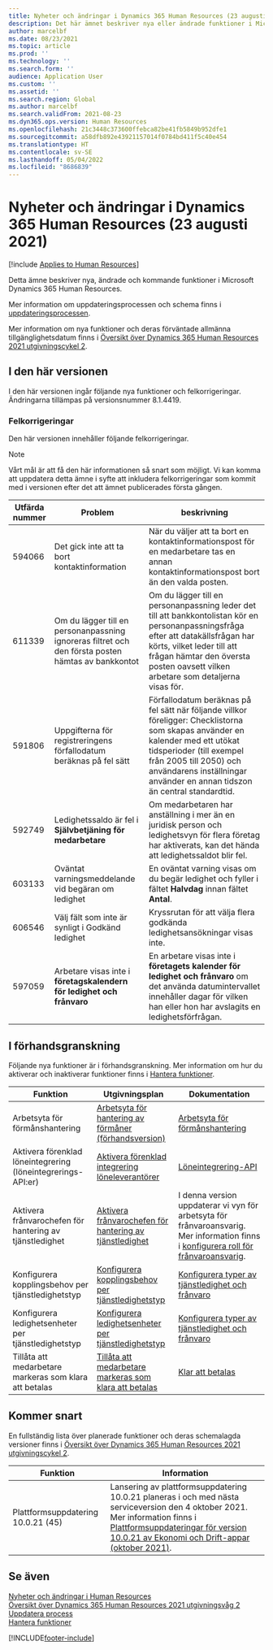 ```yaml
---
title: Nyheter och ändringar i Dynamics 365 Human Resources (23 augusti 2021)
description: Det här ämnet beskriver nya eller ändrade funktioner i Microsoft Dynamics 365 Human Resources 23 augusti 2021.
author: marcelbf
ms.date: 08/23/2021
ms.topic: article
ms.prod: ''
ms.technology: ''
ms.search.form: ''
audience: Application User
ms.custom: ''
ms.assetid: ''
ms.search.region: Global
ms.author: marcelbf
ms.search.validFrom: 2021-08-23
ms.dyn365.ops.version: Human Resources
ms.openlocfilehash: 21c3448c373600ffebca82be41fb5849b952dfe1
ms.sourcegitcommit: a58dfb892e43921157014f0784bd411f5c40e454
ms.translationtype: HT
ms.contentlocale: sv-SE
ms.lasthandoff: 05/04/2022
ms.locfileid: "8686839"
---
```

# <a name="whats-new-or-changed-in-dynamics-365-human-resources-august-23-2021"></a>Nyheter och ändringar i Dynamics 365 Human Resources (23 augusti 2021)

[!include [Applies to Human Resources](../includes/applies-to-hr.md)]

Detta ämne beskriver nya, ändrade och kommande funktioner i Microsoft Dynamics 365 Human Resources.

Mer information om uppdateringsprocessen och schema finns i [uppdateringsprocessen](hr-admin-setup-update-process.md).

Mer information om nya funktioner och deras förväntade allmänna tillgänglighetsdatum finns i [Översikt över Dynamics 365 Human Resources 2021 utgivningscykel 2](/dynamics365-release-plan/2021wave2/human-resources/dynamics365-human-resources/).

## <a name="in-this-release"></a>I den här versionen

I den här versionen ingår följande nya funktioner och felkorrigeringar. Ändringarna tillämpas på versionsnummer 8.1.4419.

### <a name="bug-fixes"></a>Felkorrigeringar

Den här versionen innehåller följande felkorrigeringar.

> [!NOTE]
> Vårt mål är att få den här informationen så snart som möjligt. Vi kan komma att uppdatera detta ämne i syfte att inkludera felkorrigeringar som kommit med i versionen efter det att ämnet publicerades första gången.

| Utfärda nummer | Problem | beskrivning |
| --- | --- | --- |
| 594066 | Det gick inte att ta bort kontaktinformation | När du väljer att ta bort en kontaktinformationspost för en medarbetare tas en annan kontaktinformationspost bort än den valda posten. |
| 611339 | Om du lägger till en personanpassning ignoreras filtret och den första posten hämtas av bankkontot | Om du lägger till en personanpassning leder det till att bankkontolistan kör en personanpassningsfråga efter att datakällsfrågan har körts, vilket leder till att frågan hämtar den översta posten oavsett vilken arbetare som detaljerna visas för. |
| 591806 | Uppgifterna för registreringens förfallodatum beräknas på fel sätt | Förfallodatum beräknas på fel sätt när följande villkor föreligger: Checklistorna som skapas använder en kalender med ett utökat tidsperioder (till exempel från 2005 till 2050) och användarens inställningar använder en annan tidszon än central standardtid. |   
| 592749 | Ledighetssaldo är fel i **Självbetjäning för medarbetare** | Om medarbetaren har anställning i mer än en juridisk person och ledighetsvyn för flera företag har aktiverats, kan det hända att ledighetssaldot blir fel. |
| 603133 | Oväntat varningsmeddelande vid begäran om ledighet | En oväntat varning visas om du begär ledighet och fyller i fältet **Halvdag** innan fältet **Antal**. |
| 606546 | Välj fält som inte är synligt i Godkänd ledighet | Kryssrutan för att välja flera godkända ledighetsansökningar visas inte. |
| 597059 | Arbetare visas inte i **företagskalendern för ledighet och frånvaro** | En arbetare visas inte i **företagets kalender för ledighet och frånvaro** om det använda datumintervallet innehåller dagar för vilken han eller hon har avslagits en ledighetsförfrågan. |


## <a name="in-preview"></a>I förhandsgranskning

Följande nya funktioner är i förhandsgranskning. Mer information om hur du aktiverar och inaktiverar funktioner finns i [Hantera funktioner](hr-admin-manage-features.md).

| Funktion | Utgivningsplan | Dokumentation |
| --- | --- | --- |
| Arbetsyta för förmånshantering | [Arbetsyta för hantering av förmåner (förhandsversion)](/dynamics365-release-plan/2020wave2/human-resources/dynamics365-human-resources/benefits-management-workspace) | [Arbetsyta för förmånshantering](hr-benefits-management-workspace.md) |
| Aktivera förenklad löneintegrering (löneintegrerings-API:er) | [Aktivera förenklad integrering löneleverantörer](/dynamics365-release-plan/2021wave1/human-resources/dynamics365-human-resources/enable-simplified-integration-payroll-providers) | [Löneintegrering-API](hr-admin-integration-payroll-api-introduction.md)|
| Aktivera frånvarochefen för hantering av tjänstledighet | [Aktivera frånvarochefen för hantering av tjänstledighet](/dynamics365-release-plan/2021wave1/human-resources/dynamics365-human-resources/enable-absence-manager-manage-leave) | I denna version uppdaterar vi vyn för arbetsyta för frånvaroansvarig. Mer information finns i [konfigurera roll för frånvaroansvarig](https://go.microsoft.com/fwlink/?linkid=2168107). |
| Konfigurera kopplingsbehov per tjänstledighetstyp | [Konfigurera kopplingsbehov per tjänstledighetstyp](/dynamics365-release-plan/2021wave1/human-resources/dynamics365-human-resources/mandate-attachments-specific-leave-types) |[Konfigurera typer av tjänstledighet och frånvaro](https://go.microsoft.com/fwlink/?linkid=2168108)|
| Konfigurera ledighetsenheter per tjänstledighetstyp | [Konfigurera ledighetsenheter per tjänstledighetstyp](/dynamics365-release-plan/2021wave1/human-resources/dynamics365-human-resources/configure-leave-units-per-leave-type) |[Konfigurera typer av tjänstledighet och frånvaro](https://go.microsoft.com/fwlink/?linkid=2168215)|
| Tillåta att medarbetare markeras som klara att betalas | [Tillåta att medarbetare markeras som klara att betalas](/dynamics365-release-plan/2021wave1/human-resources/dynamics365-human-resources/enable-employees-be-marked-as-ready-pay) | [Klar att betalas](/dynamics365/human-resources/hr-compensation-payroll) |

## <a name="coming-soon"></a>Kommer snart

En fullständig lista över planerade funktioner och deras schemalagda versioner finns i [Översikt över Dynamics 365 Human Resources 2021 utgivningscykel 2](/dynamics365-release-plan/2021wave2/human-resources/dynamics365-human-resources/).

| Funktion | Information |
| --- | --- |
| Plattformsuppdatering 10.0.21 (45) | Lansering av plattformsuppdatering 10.0.21 planeras i och med nästa serviceversion den 4 oktober 2021. Mer information finns i [Plattformsuppdateringar för version 10.0.21 av Ekonomi och Drift-appar (oktober 2021)](/dynamics365/fin-ops-core/dev-itpro/get-started/whats-new-platform-updates-10-0-21). |

## <a name="see-also"></a>Se även

[Nyheter och ändringar i Human Resources](hr-admin-whats-new.md)</br>
[Översikt över Dynamics 365 Human Resources 2021 utgivningsvåg 2](/dynamics365-release-plan/2021wave2/human-resources/dynamics365-human-resources/)</br>
[Uppdatera process](hr-admin-setup-update-process.md)</br>
[Hantera funktioner](hr-admin-manage-features.md)

[!INCLUDE[footer-include](../includes/footer-banner.md)]
